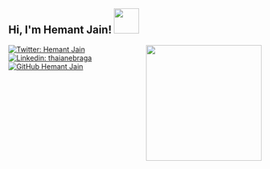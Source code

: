 <h2> Hi, I'm Hemant Jain! <img src="https://media.giphy.com/media/mGcNjsfWAjY5AEZNw6/giphy.gif" width="50"></h2>
<img align='right' src="https://lh3.googleusercontent.com/a/AEdFTp7_kNYMEC5TbOUYpk3EmaHHBztTyJvbjNOlbRkO5Q=s360-p-rw-no" width="230">

<!--<p><em> Full Stack Web Developer at <a href="http://www.unb.br">University of Brasilia</a><img src="https://media.giphy.com/media/fYSnHlufseco8Fh93Z/giphy.gif" width="30"></br>Developer Consultant at <a href="https://www.thoughtworks.com">ThoughtWorks</a><img src="https://media.giphy.com/media/WUlplcMpOCEmTGBtBW/giphy.gif" width="30"> 
</em></p>
-->

[![Twitter: Hemant Jain](https://img.shields.io/twitter/follow/hemantjain1321?style=social)](https://twitter.com/hemantjain1321)
[![Linkedin: thaianebraga](https://img.shields.io/badge/-thaianebraga-blue?style=flat-square&logo=Linkedin&logoColor=white&link=https://www.linkedin.com/in/thaianebraga/)](https://www.linkedin.com/in/thaianebraga/)
[![GitHub Hemant Jain](https://img.shields.io/github/followers/jain-hemant?label=follow&style=social)](https://github.com/jain-hemant)
